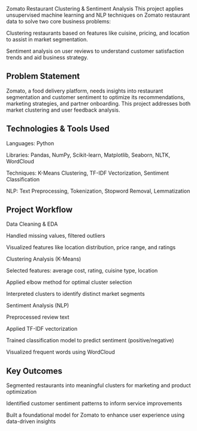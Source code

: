 Zomato Restaurant Clustering & Sentiment Analysis
This project applies unsupervised machine learning and NLP techniques on Zomato restaurant data to solve two core business problems:

Clustering restaurants based on features like cuisine, pricing, and location to assist in market segmentation.

Sentiment analysis on user reviews to understand customer satisfaction trends and aid business strategy.

## Problem Statement
Zomato, a food delivery platform, needs insights into restaurant segmentation and customer sentiment to optimize its recommendations, marketing strategies, and partner onboarding. This project addresses both market clustering and user feedback analysis.

## Technologies & Tools Used
Languages: Python

Libraries: Pandas, NumPy, Scikit-learn, Matplotlib, Seaborn, NLTK, WordCloud

Techniques: K-Means Clustering, TF-IDF Vectorization, Sentiment Classification

NLP: Text Preprocessing, Tokenization, Stopword Removal, Lemmatization

## Project Workflow
Data Cleaning & EDA

Handled missing values, filtered outliers

Visualized features like location distribution, price range, and ratings

Clustering Analysis (K-Means)

Selected features: average cost, rating, cuisine type, location

Applied elbow method for optimal cluster selection

Interpreted clusters to identify distinct market segments

Sentiment Analysis (NLP)

Preprocessed review text

Applied TF-IDF vectorization

Trained classification model to predict sentiment (positive/negative)

Visualized frequent words using WordCloud

## Key Outcomes
Segmented restaurants into meaningful clusters for marketing and product optimization

Identified customer sentiment patterns to inform service improvements

Built a foundational model for Zomato to enhance user experience using data-driven insights
